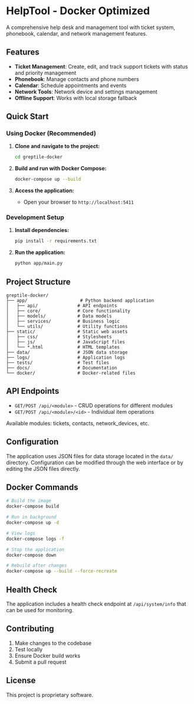 # HelpTool - Docker Optimized

A comprehensive help desk and management tool with ticket system, phonebook, calendar, and network management features.

## Features

- **Ticket Management**: Create, edit, and track support tickets with status and priority management
- **Phonebook**: Manage contacts and phone numbers
- **Calendar**: Schedule appointments and events
- **Network Tools**: Network device and settings management
- **Offline Support**: Works with local storage fallback

## Quick Start

### Using Docker (Recommended)

1. **Clone and navigate to the project:**

   ```bash
   cd greptile-docker
   ```

2. **Build and run with Docker Compose:**

   ```bash
   docker-compose up --build
   ```

3. **Access the application:**

   - Open your browser to `http://localhost:5411`

### Development Setup

1. **Install dependencies:**

   ```bash
   pip install -r requirements.txt
   ```

2. **Run the application:**

   ```bash
   python app/main.py
   ```

## Project Structure

```text
greptile-docker/
├── app/                    # Python backend application
│   ├── api/               # API endpoints
│   ├── core/              # Core functionality
│   ├── models/            # Data models
│   ├── services/          # Business logic
│   └── utils/             # Utility functions
├── static/                # Static web assets
│   ├── css/               # Stylesheets
│   ├── js/                # JavaScript files
│   └── *.html             # HTML templates
├── data/                  # JSON data storage
├── logs/                  # Application logs
├── tests/                 # Test files
├── docs/                  # Documentation
└── docker/                # Docker-related files
```

## API Endpoints

- `GET/POST /api/<module>` - CRUD operations for different modules
- `GET/POST /api/<module>/<id>` - Individual item operations

Available modules: tickets, contacts, network_devices, etc.

## Configuration

The application uses JSON files for data storage located in the `data/` directory. Configuration can be modified through the web interface or by editing the JSON files directly.

## Docker Commands

```bash
# Build the image
docker-compose build

# Run in background
docker-compose up -d

# View logs
docker-compose logs -f

# Stop the application
docker-compose down

# Rebuild after changes
docker-compose up --build --force-recreate
```

## Health Check

The application includes a health check endpoint at `/api/system/info` that can be used for monitoring.

## Contributing

1. Make changes to the codebase
2. Test locally
3. Ensure Docker build works
4. Submit a pull request

## License

This project is proprietary software.
